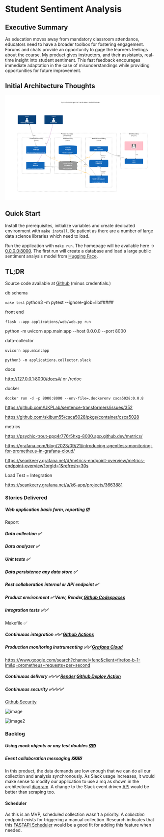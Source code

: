 # Student Sentiment Analysis

## Executive Summary

As education moves away from mandatory classroom attendance, educators need to have a broader toolbox for fostering engagement.  Forums and chats provide an opportunity to gage the learners feelings about the course.  My product gives instructors, and their assistants, real-time insight into student sentiment.  This fast feedback encourages immediate adaptation in the case of misunderstandings while providing opportunities for future improvement.

## Initial Architecture Thoughts

![Diagram](./images/Mermaid-Product-Architecture.png)

## Quick Start

Install the prerequisites, initialize variables and create dedicated environment with ``` make install ```.  Be patient as there are a number of large data science libraries which need to load.

Run the application with ``` make run ```.  The homepage will be available here ->  [0.0.0.0:8000](http://0.0.0.0:8000). The first run will create a database and load a large public sentiment analysis model from [Hugging Face](https://huggingface.co/).

## TL;DR

Source code available at [Github](https://github.com/skibum55/csca5028) (minus credentials.)

db schema

``` make test ```
python3 -m pytest --ignore-glob=lib#####

front end

```flask --app applications/web/web.py run```

python -m uvicorn app.main:app --host 0.0.0.0 --port 8000


data-collector

```uvicorn app.main:app```

```python3 -m applications.collector.slack```

docs

http://127.0.0.1:8000/docs#/ or /redoc

docker

```docker run -d -p 8000:8000 --env-file=.dockerenv csca5028:0.0.8```

https://github.com/UKPLab/sentence-transformers/issues/352

https://github.com/skibum55/csca5028/pkgs/container/csca5028


metrics


https://psychic-trout-ppq4r776r5hxg-8000.app.github.dev/metrics/

https://grafana.com/blog/2023/09/21/introducing-agentless-monitoring-for-prometheus-in-grafana-cloud/

https://seankeery.grafana.net/d/metrics-endpoint-overview/metrics-endpoint-overview?orgId=1&refresh=30s

Load Test = Integration

https://seankeery.grafana.net/a/k6-app/projects/3663881

### Stories Delivered
	
##### Web application basic form, reporting ❎

Report

##### Data collection ✅  

##### Data analyzer ✅

##### Unit tests ✅

##### Data persistence any data store ✅

##### Rest collaboration internal or API endpoint ✅

##### Product environment ✅ Venv, Render,[Github Codespaces](https://psychic-trout-ppq4r776r5hxg-8000.app.github.dev/)

##### Integration tests ✅✅

Makefile ✅

##### Continuous integration ✅✅ [Github Actions](https://github.com/skibum55/csca5028/actions)

##### Production monitoring instrumenting ✅✅ [Grafana Cloud](https://seankeery.grafana.net)

https://www.google.com/search?channel=fenc&client=firefox-b-1-lm&q=prometheus+requests+per+second

##### Continuous delivery ✅✅✅ [Render](https://dashboard.render.com) [Github Deploy Action](https://github.com/skibum55/csca5028/actions/runs/6525314861/job/17717874814)

##### Continuous security ✅✅✅✅

[Github Security](https://github.com/skibum55/csca5028/security)

![image](./images/continuous_security_overview.png)

![image2](./images/continuous_security_codeql.png)

### Backlog

##### Using mock objects or any test doubles ❎❎

##### Event collaboration messaging ❎❎❎

In this product, the data demands are low enough that we can do all our collection and analysis synchronously.  As Slack usage increases, it would make sense to modify our application to use a mq as shown in the architectural [diagram](#initial-architecture-thoughts).  A change to the Slack event driven [API](https://api.slack.com/events) would be better than scraping too.

#### Scheduler

As this is an MVP, scheduled collection wasn't a priority.  A _collection_ endpoint exists for triggering a manual collection.  Research indicates that this [FASTAPI Scheduler](https://pypi.org/project/fastapi-scheduler/) would be a good fit for adding this feature when needed.